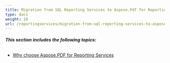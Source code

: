 ```yaml
---
title: Migration from SQL Reporting Services to Aspose.Pdf for Reporting Services
type: docs
weight: 10
url: /reportingservices/migration-from-sql-reporting-services-to-aspose-pdf-for-reporting-services/
---
```


###### **This section includes the following topics:** 
- [Why choose Aspose.PDF for Reporting Services](/pdf/reportingservices/why-choose-aspose-pdf-for-reporting-services-html/) 
